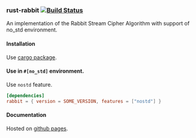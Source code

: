 ### rust-rabbit [![Build Status](https://travis-ci.org/blackbeam/rust-rabbit.svg?branch=master)](https://travis-ci.org/blackbeam/rust-rabbit)

An implementation of the Rabbit Stream Cipher Algorithm with support of no_std environment.

#### Installation

Use [cargo package](https://crates.io/crates/rabbit).

#### Use in `#[no_std]` environment.

Use `nostd` feature.

```toml
[dependencies]
rabbit = { version = SOME_VERSION, features = ["nostd"] }
```

#### Documentation

Hosted on [github pages](https://blackbeam.github.io/rust-rabbit).
